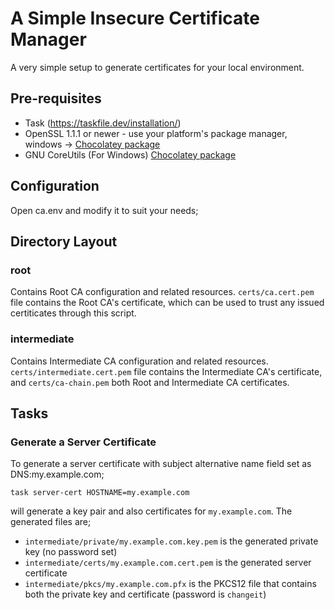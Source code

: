 # A Simple Insecure Certificate Manager

A very simple setup to generate certificates for your local environment.

## Pre-requisites

- Task (https://taskfile.dev/installation/)
- OpenSSL 1.1.1 or newer - use your platform's package manager, windows -> [Chocolatey package](https://community.chocolatey.org/packages/openssl)
- GNU CoreUtils (For Windows) [Chocolatey package](https://community.chocolatey.org/packages/gnuwin32-coreutils.portable)

## Configuration

Open ca.env and modify it to suit your needs;

## Directory Layout

### root

Contains Root CA configuration and related resources. `certs/ca.cert.pem` file contains the Root CA's certificate,
which can be used to trust any issued certiticates through this script.

### intermediate

Contains Intermediate CA configuration and related resources. `certs/intermediate.cert.pem` file contains the Intermediate CA's certificate,
and `certs/ca-chain.pem` both Root and Intermediate CA certificates.

## Tasks

### Generate a Server Certificate

To generate a server certificate with subject alternative name field set as DNS:my.example.com;

```shell
task server-cert HOSTNAME=my.example.com
```

will generate a key pair and also certificates for `my.example.com`. The generated files are;

- `intermediate/private/my.example.com.key.pem` is the generated private key (no password set)
- `intermediate/certs/my.example.com.cert.pem` is the generated server certificate
- `intermediate/pkcs/my.example.com.pfx` is the PKCS12 file that contains both the private key and certificate (password is `changeit`)


